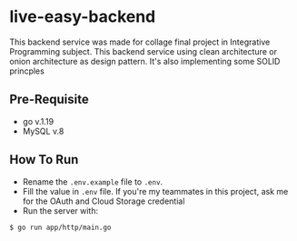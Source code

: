 # live-easy-backend
This backend service was made for collage final project in Integrative Programming subject. This backend service using clean architecture or onion architecture as design pattern. It's also implementing some SOLID princples

## Pre-Requisite
- go v.1.19
- MySQL v.8

## How To Run
- Rename the ```.env.example``` file to ```.env```.
- Fill the value in ```.env``` file. If you're my teammates in this project, ask me for the OAuth and Cloud Storage credential
- Run the server with: 
```bash
$ go run app/http/main.go
```
